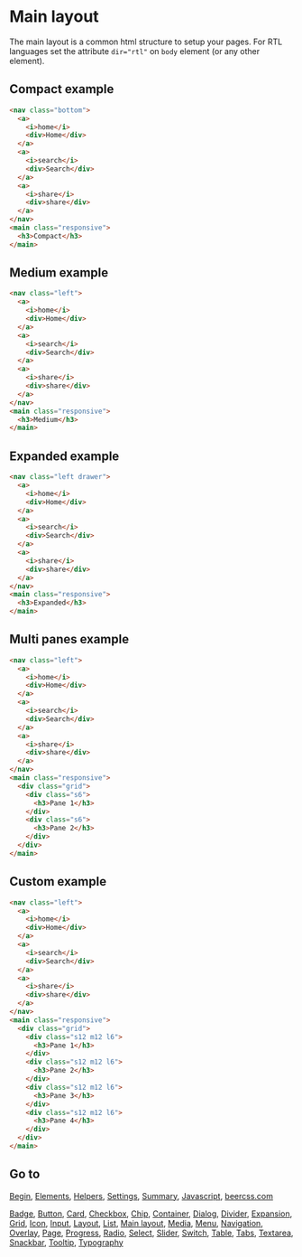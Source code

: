 # Main layout

The main layout is a common html structure to setup your pages. For RTL languages set the attribute `dir="rtl"` on `body` element (or any other element).

## Compact example

```html
<nav class="bottom">
  <a>
    <i>home</i>
    <div>Home</div>
  </a>
  <a>
    <i>search</i>
    <div>Search</div>
  </a>
  <a>
    <i>share</i>
    <div>share</div>
  </a>
</nav>
<main class="responsive">
  <h3>Compact</h3>
</main>
```

## Medium example

```html
<nav class="left">
  <a>
    <i>home</i>
    <div>Home</div>
  </a>
  <a>
    <i>search</i>
    <div>Search</div>
  </a>
  <a>
    <i>share</i>
    <div>share</div>
  </a>
</nav>
<main class="responsive">
  <h3>Medium</h3>
</main>
```

## Expanded example

```html
<nav class="left drawer">
  <a>
    <i>home</i>
    <div>Home</div>
  </a>
  <a>
    <i>search</i>
    <div>Search</div>
  </a>
  <a>
    <i>share</i>
    <div>share</div>
  </a>
</nav>
<main class="responsive">
  <h3>Expanded</h3>
</main>
```

## Multi panes example

```html
<nav class="left">
  <a>
    <i>home</i>
    <div>Home</div>
  </a>
  <a>
    <i>search</i>
    <div>Search</div>
  </a>
  <a>
    <i>share</i>
    <div>share</div>
  </a>
</nav>
<main class="responsive">
  <div class="grid">
    <div class="s6">
      <h3>Pane 1</h3>
    </div>
    <div class="s6">
      <h3>Pane 2</h3>
    </div>
  </div>
</main>
```

## Custom example

```html
<nav class="left">
  <a>
    <i>home</i>
    <div>Home</div>
  </a>
  <a>
    <i>search</i>
    <div>Search</div>
  </a>
  <a>
    <i>share</i>
    <div>share</div>
  </a>
</nav>
<main class="responsive">
  <div class="grid">
    <div class="s12 m12 l6">
      <h3>Pane 1</h3>
    </div>
    <div class="s12 m12 l6">
      <h3>Pane 2</h3>
    </div>
    <div class="s12 m12 l6">
      <h3>Pane 3</h3>
    </div>
    <div class="s12 m12 l6">
      <h3>Pane 4</h3>
    </div>
  </div>
</main>
```

## Go to

[Begin](INDEX.md), [Elements](ELEMENTS.md), [Helpers](HELPERS.md), [Settings](SETTINGS.md), [Summary](SUMMARY.md), [Javascript](JAVASCRIPT.md), [beercss.com](https://www.beercss.com)

[Badge](BADGE.md), [Button](BUTTON.md), [Card](CARD.md), [Checkbox](CHECKBOX.md), [Chip](CHIP.md), [Container](CONTAINER.md), [Dialog](DIALOG.md), [Divider](DIVIDER.md), [Expansion](EXPANSION.md), [Grid](GRID.md), [Icon](ICON.md), [Input](INPUT.md), [Layout](LAYOUT.md), [List](LIST.md), [Main layout](MAIN_LAYOUT.md), [Media](MEDIA.md), [Menu](MENU.md), [Navigation](NAVIGATION.md), [Overlay](OVERLAY.md), [Page](PAGE.md), [Progress](PROGRESS.md), [Radio](RADIO.md), [Select](SELECT.md), [Slider](SLIDER.md), [Switch](SWITCH.md), [Table](TABLE.md), [Tabs](TABS.md), [Textarea](TEXTAREA.md), [Snackbar](SNACKBAR.md), [Tooltip](TOOLTIP.md), [Typography](TYPOGRAPHY.md)